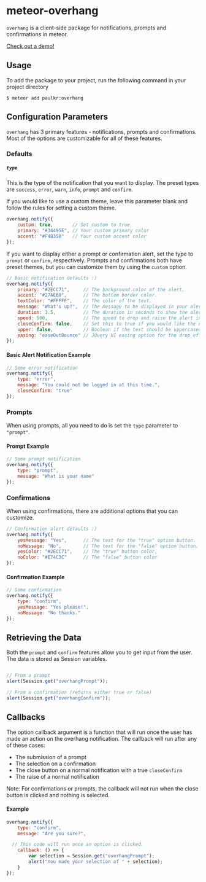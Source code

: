 meteor-overhang
===============

`overhang` is a client-side package for notifications, prompts and confirmations in meteor.

[Check out a demo!](http://meteor-overhang.herokuapp.com)


Usage
-----

To add the package to your project, run the following command in your project directory

```shell
$ meteor add paulkr:overhang
```


Configuration Parameters
------------------------

`overhang` has 3 primary features - notifications, prompts and confirmations. Most of the options are customizable for all of these features.

### Defaults

##### `type`

This is the type of the notification that you want to display.
The preset types are `success`, `error`, `warn`, `info`, `prompt` and `confirm`.

If you would like to use a custom theme, leave this parameter blank and follow the rules for setting a custom theme.

```javascript
overhang.notify({
	custom: true,       // Set custom to true
	primary: "#34495E", // Your custom primary color
	accent: "#F4B350"   // Your custom accent color
});
```

If you want to display either a prompt or confirmation alert, set the type to `prompt` or `confirm`, respectively. Prompts and confirmations both have preset themes, but you can customize them by using the `custom` option.

```javascript
// Basic notification defaults :)
overhang.notify({
	primary: "#2ECC71",     // The background color of the alert.
	accent: "#27AE60",      // The bottom border color.
	textColor: "#FFFFF",    // The color of the text.
	message: "What's up?",  // The message to be displayed in your alert.
	duration: 1.5,          // The duration in seconds to show the alert for.
	speed: 500,             // The speed to drop and raise the alert in milliseconds.
	closeConfirm: false,    // Set this to true if you would like the user to have to close the alert rather than it disappearing by itself.
	upper: false,           // Boolean if the text should be uppercased
	easing: "easeOutBounce" // JQuery UI easing option for the drop effect.
});
```

#### Basic Alert Notification Example

```javascript
// Some error notification
overhang.notify({
	type: "error",
	message: "You could not be logged in at this time.",
	closeConfirm: "true"
});
```

### Prompts

When using prompts, all you need to do is set the `type` parameter to `"prompt"`.

#### Prompt Example

```javascript
// Some prompt notification
overhang.notify({
	type: "prompt",
	message: "What is your name"
});
```

### Confirmations

When using confirmations, there are additional options that you can customize.

```javascript
// Confirmation alert defaults :)
overhang.notify({
	yesMessage: "Yes",      // The text for the "true" option button.
	noMessage: "No",        // The text for the "false" option button.
	yesColor: "#2ECC71",    // The "true" button color,
	noColor: "#E74C3C"      // The "false" button color
});
```

#### Confirmation Example

```javascript
// Some confirmation
overhang.notify({
	type: "confirm",
	yesMessage: "Yes please!",
	noMessage: "No thanks."
});
```


Retrieving the Data
------------------

Both the `prompt` and `confirm` features allow you to get input from the user. The data is stored as Session variables.

```javascript

// From a prompt
alert(Session.get("overhangPrompt"));

// From a confirmation (returns either true or false)
alert(Session.get("overhangConfirm"));

```

Callbacks
---------

The option callback argument is a function that will run once the user has made an action on the overhang notification. The callback will run after any of these cases:

- The submission of a prompt
- The selection on a confirmation
- The close button on a normal notification with a true `closeConfirm`
- The raise of a normal notification

Note: For confirmations or prompts, the callback will not run when the close button is clicked and nothing is selected.

#### Example
```javascript
overhang.notify({
	type: "confirm",
	message: "Are you sure?",

  // This code will run once an option is clicked.
	callback: () => {
		var selection = Session.get("overhangPrompt");
		alert("You made your selection of " + selection);
	}
});
```
